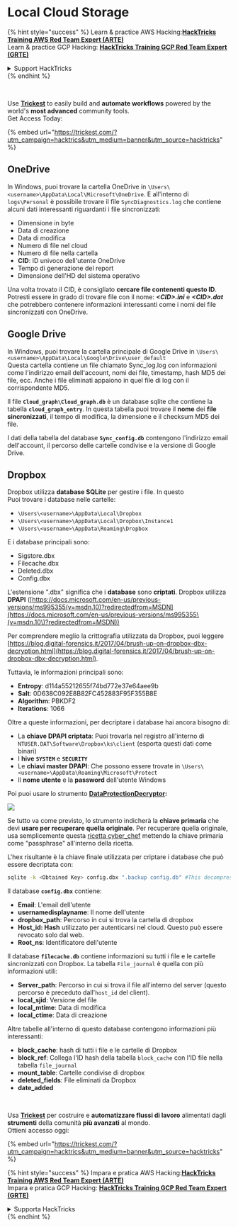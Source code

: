 # Local Cloud Storage

{% hint style="success" %}
Learn & practice AWS Hacking:<img src="/.gitbook/assets/arte.png" alt="" data-size="line">[**HackTricks Training AWS Red Team Expert (ARTE)**](https://training.hacktricks.xyz/courses/arte)<img src="/.gitbook/assets/arte.png" alt="" data-size="line">\
Learn & practice GCP Hacking: <img src="/.gitbook/assets/grte.png" alt="" data-size="line">[**HackTricks Training GCP Red Team Expert (GRTE)**<img src="/.gitbook/assets/grte.png" alt="" data-size="line">](https://training.hacktricks.xyz/courses/grte)

<details>

<summary>Support HackTricks</summary>

* Check the [**subscription plans**](https://github.com/sponsors/carlospolop)!
* **Join the** 💬 [**Discord group**](https://discord.gg/hRep4RUj7f) or the [**telegram group**](https://t.me/peass) or **follow** us on **Twitter** 🐦 [**@hacktricks\_live**](https://twitter.com/hacktricks\_live)**.**
* **Share hacking tricks by submitting PRs to the** [**HackTricks**](https://github.com/carlospolop/hacktricks) and [**HackTricks Cloud**](https://github.com/carlospolop/hacktricks-cloud) github repos.

</details>
{% endhint %}

<figure><img src="../../../.gitbook/assets/image (3) (1) (1) (1) (1) (1) (1).png" alt=""><figcaption></figcaption></figure>

\
Use [**Trickest**](https://trickest.com/?utm\_campaign=hacktrics\&utm\_medium=banner\&utm\_source=hacktricks) to easily build and **automate workflows** powered by the world's **most advanced** community tools.\
Get Access Today:

{% embed url="https://trickest.com/?utm_campaign=hacktrics&utm_medium=banner&utm_source=hacktricks" %}

## OneDrive

In Windows, puoi trovare la cartella OneDrive in `\Users\<username>\AppData\Local\Microsoft\OneDrive`. E all'interno di `logs\Personal` è possibile trovare il file `SyncDiagnostics.log` che contiene alcuni dati interessanti riguardanti i file sincronizzati:

* Dimensione in byte
* Data di creazione
* Data di modifica
* Numero di file nel cloud
* Numero di file nella cartella
* **CID**: ID univoco dell'utente OneDrive
* Tempo di generazione del report
* Dimensione dell'HD del sistema operativo

Una volta trovato il CID, è consigliato **cercare file contenenti questo ID**. Potresti essere in grado di trovare file con il nome: _**\<CID>.ini**_ e _**\<CID>.dat**_ che potrebbero contenere informazioni interessanti come i nomi dei file sincronizzati con OneDrive.

## Google Drive

In Windows, puoi trovare la cartella principale di Google Drive in `\Users\<username>\AppData\Local\Google\Drive\user_default`\
Questa cartella contiene un file chiamato Sync\_log.log con informazioni come l'indirizzo email dell'account, nomi dei file, timestamp, hash MD5 dei file, ecc. Anche i file eliminati appaiono in quel file di log con il corrispondente MD5.

Il file **`Cloud_graph\Cloud_graph.db`** è un database sqlite che contiene la tabella **`cloud_graph_entry`**. In questa tabella puoi trovare il **nome** dei **file sincronizzati**, il tempo di modifica, la dimensione e il checksum MD5 dei file.

I dati della tabella del database **`Sync_config.db`** contengono l'indirizzo email dell'account, il percorso delle cartelle condivise e la versione di Google Drive.

## Dropbox

Dropbox utilizza **database SQLite** per gestire i file. In questo\
Puoi trovare i database nelle cartelle:

* `\Users\<username>\AppData\Local\Dropbox`
* `\Users\<username>\AppData\Local\Dropbox\Instance1`
* `\Users\<username>\AppData\Roaming\Dropbox`

E i database principali sono:

* Sigstore.dbx
* Filecache.dbx
* Deleted.dbx
* Config.dbx

L'estensione ".dbx" significa che i **database** sono **criptati**. Dropbox utilizza **DPAPI** ([https://docs.microsoft.com/en-us/previous-versions/ms995355(v=msdn.10)?redirectedfrom=MSDN](https://docs.microsoft.com/en-us/previous-versions/ms995355\(v=msdn.10\)?redirectedfrom=MSDN))

Per comprendere meglio la crittografia utilizzata da Dropbox, puoi leggere [https://blog.digital-forensics.it/2017/04/brush-up-on-dropbox-dbx-decryption.html](https://blog.digital-forensics.it/2017/04/brush-up-on-dropbox-dbx-decryption.html).

Tuttavia, le informazioni principali sono:

* **Entropy**: d114a55212655f74bd772e37e64aee9b
* **Salt**: 0D638C092E8B82FC452883F95F355B8E
* **Algorithm**: PBKDF2
* **Iterations**: 1066

Oltre a queste informazioni, per decriptare i database hai ancora bisogno di:

* La **chiave DPAPI criptata**: Puoi trovarla nel registro all'interno di `NTUSER.DAT\Software\Dropbox\ks\client` (esporta questi dati come binari)
* I **hive** **`SYSTEM`** e **`SECURITY`**
* Le **chiavi master DPAPI**: Che possono essere trovate in `\Users\<username>\AppData\Roaming\Microsoft\Protect`
* Il **nome utente** e la **password** dell'utente Windows

Poi puoi usare lo strumento [**DataProtectionDecryptor**](https://nirsoft.net/utils/dpapi\_data\_decryptor.html)**:**

![](<../../../.gitbook/assets/image (448).png>)

Se tutto va come previsto, lo strumento indicherà la **chiave primaria** che devi **usare per recuperare quella originale**. Per recuperare quella originale, usa semplicemente questa [ricetta cyber\_chef](https://gchq.github.io/CyberChef/#recipe=Derive\_PBKDF2\_key\(%7B'option':'Hex','string':'98FD6A76ECB87DE8DAB4623123402167'%7D,128,1066,'SHA1',%7B'option':'Hex','string':'0D638C092E8B82FC452883F95F355B8E'%7D\)) mettendo la chiave primaria come "passphrase" all'interno della ricetta.

L'hex risultante è la chiave finale utilizzata per criptare i database che può essere decriptata con:
```bash
sqlite -k <Obtained Key> config.dbx ".backup config.db" #This decompress the config.dbx and creates a clear text backup in config.db
```
Il database **`config.dbx`** contiene:

* **Email**: L'email dell'utente
* **usernamedisplayname**: Il nome dell'utente
* **dropbox\_path**: Percorso in cui si trova la cartella di dropbox
* **Host\_id: Hash** utilizzato per autenticarsi nel cloud. Questo può essere revocato solo dal web.
* **Root\_ns**: Identificatore dell'utente

Il database **`filecache.db`** contiene informazioni su tutti i file e le cartelle sincronizzati con Dropbox. La tabella `File_journal` è quella con più informazioni utili:

* **Server\_path**: Percorso in cui si trova il file all'interno del server (questo percorso è preceduto dall'`host_id` del client).
* **local\_sjid**: Versione del file
* **local\_mtime**: Data di modifica
* **local\_ctime**: Data di creazione

Altre tabelle all'interno di questo database contengono informazioni più interessanti:

* **block\_cache**: hash di tutti i file e le cartelle di Dropbox
* **block\_ref**: Collega l'ID hash della tabella `block_cache` con l'ID file nella tabella `file_journal`
* **mount\_table**: Cartelle condivise di dropbox
* **deleted\_fields**: File eliminati da Dropbox
* **date\_added**

<figure><img src="../../../.gitbook/assets/image (3) (1) (1) (1) (1) (1) (1).png" alt=""><figcaption></figcaption></figure>

\
Usa [**Trickest**](https://trickest.com/?utm\_campaign=hacktrics\&utm\_medium=banner\&utm\_source=hacktricks) per costruire e **automatizzare flussi di lavoro** alimentati dagli **strumenti** della comunità **più avanzati** al mondo.\
Ottieni accesso oggi:

{% embed url="https://trickest.com/?utm_campaign=hacktrics&utm_medium=banner&utm_source=hacktricks" %}

{% hint style="success" %}
Impara e pratica AWS Hacking:<img src="/.gitbook/assets/arte.png" alt="" data-size="line">[**HackTricks Training AWS Red Team Expert (ARTE)**](https://training.hacktricks.xyz/courses/arte)<img src="/.gitbook/assets/arte.png" alt="" data-size="line">\
Impara e pratica GCP Hacking: <img src="/.gitbook/assets/grte.png" alt="" data-size="line">[**HackTricks Training GCP Red Team Expert (GRTE)**<img src="/.gitbook/assets/grte.png" alt="" data-size="line">](https://training.hacktricks.xyz/courses/grte)

<details>

<summary>Supporta HackTricks</summary>

* Controlla i [**piani di abbonamento**](https://github.com/sponsors/carlospolop)!
* **Unisciti al** 💬 [**gruppo Discord**](https://discord.gg/hRep4RUj7f) o al [**gruppo telegram**](https://t.me/peass) o **seguici** su **Twitter** 🐦 [**@hacktricks\_live**](https://twitter.com/hacktricks\_live)**.**
* **Condividi trucchi di hacking inviando PR ai** [**HackTricks**](https://github.com/carlospolop/hacktricks) e [**HackTricks Cloud**](https://github.com/carlospolop/hacktricks-cloud) repository github.

</details>
{% endhint %}
